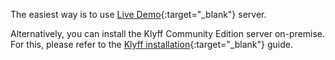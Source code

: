 The easiest way is to use [Live Demo](https://demo.thingsboard.io/signup){:target="_blank"} server.

Alternatively, you can install the Klyff Community Edition server on-premise. 
For this, please refer to the [Klyff installation](/docs/user-guide/install/installation-options/){:target="_blank"} guide.
